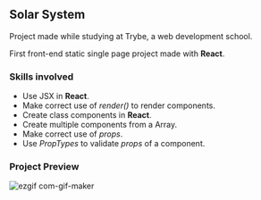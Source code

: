 ## Solar System

Project made while studying at Trybe, a web development school.

First front-end static single page project made with __React__.

### Skills involved

 - Use JSX in __React__.
 - Make correct use of _render()_ to render components.
 - Create class components in __React__.
 - Create multiple components from a Array.
 - Make correct use of _props_.
 - Use _PropTypes_ to validate _props_ of a component.

### Project Preview
![ezgif com-gif-maker](https://user-images.githubusercontent.com/88805423/158079630-cb4f31ec-6c1a-4ac4-a386-23f2a1c9be5f.gif)

